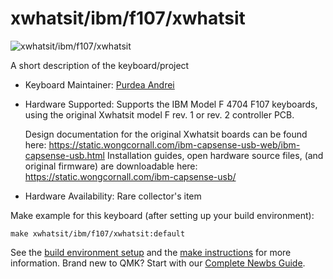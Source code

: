 # xwhatsit/ibm/f107/xwhatsit

![xwhatsit/ibm/f107/xwhatsit](https://i.imgur.com/cKKBK9uh.jpeg)

A short description of the keyboard/project

* Keyboard Maintainer: [Purdea Andrei](https://github.com/purdeaandrei)
* Hardware Supported: Supports the IBM Model F 4704 F107 keyboards, using the original Xwhatsit model F rev. 1 or rev. 2 controller PCB.

  Design documentation for the original Xwhatsit boards can be found here: https://static.wongcornall.com/ibm-capsense-usb-web/ibm-capsense-usb.html
  Installation guides, open hardware source files, (and original firmware) are downloadable here: https://static.wongcornall.com/ibm-capsense-usb/

* Hardware Availability: Rare collector's item

Make example for this keyboard (after setting up your build environment):

    make xwhatsit/ibm/f107/xwhatsit:default

See the [build environment setup](https://docs.qmk.fm/#/getting_started_build_tools) and the [make instructions](https://docs.qmk.fm/#/getting_started_make_guide) for more information. Brand new to QMK? Start with our [Complete Newbs Guide](https://docs.qmk.fm/#/newbs).
